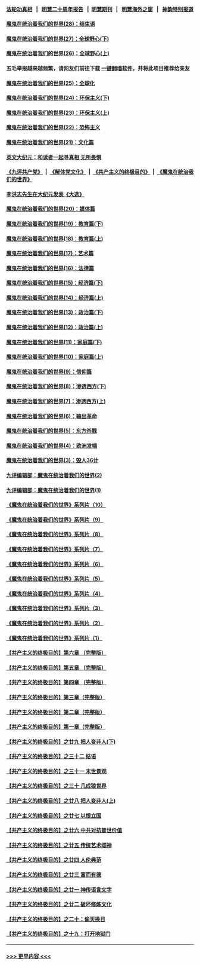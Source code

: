 #### [法轮功真相](https://github.com/gfw-breaker/truth/blob/master/README.md?t=0) &nbsp;&nbsp;|&nbsp;&nbsp; [明慧二十周年报告](https://github.com/gfw-breaker/mh-reports/blob/master/README.md?t=0) &nbsp;&nbsp;|&nbsp;&nbsp;[明慧期刊](https://github.com/gfw-breaker/mh-qikan) &nbsp;&nbsp;|&nbsp;&nbsp; [明慧海外之窗](https://github.com/gfw-breaker/mh-news/blob/master/README.md?t=0) &nbsp;&nbsp;|&nbsp;&nbsp; [神韵特别报道](https://github.com/gfw-breaker/mh-news/blob/master/shenyun.md?t=0)
#### [魔鬼在统治着我们的世界(28)：结束语](../pages/nsc422/n10936246.md?t=07150501) 
#### [魔鬼在统治着我们的世界(27)：全球野心(下)](../pages/nsc422/n10928319.md?t=07150501) 
#### [魔鬼在统治着我们的世界(26)：全球野心(上)](../pages/nsc422/n10900318.md?t=07150501) 
#### 五毛举报越来越频繁，请网友们前往下载 [一键翻墙软件](https://github.com/gfw-breaker/ssr-accounts)，并将此项目推荐给亲友
#### [魔鬼在统治着我们的世界(25)：全球化](../pages/nsc422/n10788205.md?t=07150501) 
#### [魔鬼在统治着我们的世界(24)：环保主义(下)](../pages/nsc422/n10695307.md?t=07150501) 
#### [魔鬼在统治着我们的世界(23)：环保主义(上)](../pages/nsc422/n10688613.md?t=07150501) 
#### [魔鬼在统治着我们的世界(22)：恐怖主义](../pages/nsc422/n10614727.md?t=07150501) 
#### [魔鬼在统治着我们的世界(21)：文化篇](../pages/nsc422/n10597706.md?t=07150501) 
#### [英文大纪元：和读者一起寻真相 无所畏惧](../pages/nsc422/n12542027.md?t=07150501) 
#### [《九评共产党》](https://github.com/begood0513/9ping.md/blob/master/README.md) &nbsp;|&nbsp; [《解体党文化》](../../../../jtdwh.md/blob/master/README.md)  &nbsp;|&nbsp; [《共产主义的终极目的》](../../../../gczydzjmd.md/blob/master/README.md) &nbsp;|&nbsp; [《魔鬼在统治我们的世界》](../../../../mgztzwmdsj.md/blob/master/README.md) 
#### [李洪志先生在大纪元发表《大选》](../pages/nsc422/n12534746.md?t=07150501) 
#### [魔鬼在统治着我们的世界(20)：媒体篇](../pages/nsc422/n10586579.md?t=07150501) 
#### [魔鬼在统治着我们的世界(19)：教育篇(下)](../pages/nsc422/n10564808.md?t=07150501) 
#### [魔鬼在统治着我们的世界(18)：教育篇(上)](../pages/nsc422/n10526970.md?t=07150501) 
#### [魔鬼在统治着我们的世界(17)：艺术篇](../pages/nsc422/n10499093.md?t=07150501) 
#### [魔鬼在统治着我们的世界(16)：法律篇](../pages/nsc422/n10485969.md?t=07150501) 
#### [魔鬼在统治着我们的世界(15)：经济篇(下)](../pages/nsc422/n10469975.md?t=07150501) 
#### [魔鬼在统治着我们的世界(14)：经济篇(上)](../pages/nsc422/n10457370.md?t=07150501) 
#### [魔鬼在统治着我们的世界(13)：政治篇(下)](../pages/nsc422/n10448270.md?t=07150501) 
#### [魔鬼在统治着我们的世界(12)：政治篇(上)](../pages/nsc422/n10444576.md?t=07150501) 
#### [魔鬼在统治着我们的世界(11)：家庭篇(下)](../pages/nsc422/n10440961.md?t=07150501) 
#### [魔鬼在统治着我们的世界(10)：家庭篇(上)](../pages/nsc422/n10435448.md?t=07150501) 
#### [魔鬼在统治着我们的世界(9)：信仰篇](../pages/nsc422/n10432159.md?t=07150501) 
#### [魔鬼在统治着我们的世界(8)：渗透西方(下)](../pages/nsc422/n10429603.md?t=07150501) 
#### [魔鬼在统治着我们的世界(7)：渗透西方(上)](../pages/nsc422/n10426013.md?t=07150501) 
#### [魔鬼在统治着我们的世界(6)：输出革命](../pages/nsc422/n10421536.md?t=07150501) 
#### [魔鬼在统治着我们的世界(5)：东方杀戮](../pages/nsc422/n10417707.md?t=07150501) 
#### [魔鬼在统治着我们的世界(4)：欧洲发端](../pages/nsc422/n10414890.md?t=07150501) 
#### [魔鬼在统治着我们的世界(3)：毁人36计](../pages/nsc422/n10411583.md?t=07150501) 
#### [九评编辑部：魔鬼在统治着我们的世界(2)](../pages/nsc422/n10410036.md?t=07150501) 
#### [九评编辑部：魔鬼在统治着我们的世界(1)](../pages/nsc422/n10406825.md?t=07150501) 
#### [《魔鬼在统治着我们的世界》系列片（10）](../pages/nsc422/n12292670.md?t=07150501) 
#### [《魔鬼在统治着我们的世界》系列片（9）](../pages/nsc422/n12290859.md?t=07150501) 
#### [《魔鬼在统治着我们的世界》系列片（8）](../pages/nsc422/n12287445.md?t=07150501) 
#### [《魔鬼在统治着我们的世界》系列片（7）](../pages/nsc422/n12283425.md?t=07150501) 
#### [《魔鬼在统治着我们的世界》系列片（6）](../pages/nsc422/n12282314.md?t=07150501) 
#### [《魔鬼在统治着我们的世界》系列片（5）](../pages/nsc422/n12281419.md?t=07150501) 
#### [《魔鬼在统治着我们的世界》系列片（4）](../pages/nsc422/n12274024.md?t=07150501) 
#### [《魔鬼在统治着我们的世界》系列片（3）](../pages/nsc422/n12271322.md?t=07150501) 
#### [《魔鬼在统治着我们的世界》系列片（2）](../pages/nsc422/n12269049.md?t=07150501) 
#### [《魔鬼在统治着我们的世界》系列片（1）](../pages/nsc422/n12267575.md?t=07150501) 
#### [【共产主义的终极目的】第六章 （完整版）](../pages/nsc422/n11428913.md?t=07150501) 
#### [【共产主义的终极目的】第五章 （完整版）](../pages/nsc422/n11428912.md?t=07150501) 
#### [【共产主义的终极目的】第四章 （完整版）](../pages/nsc422/n11428907.md?t=07150501) 
#### [【共产主义的终极目的】第三章（完整版）](../pages/nsc422/n11428848.md?t=07150501) 
#### [【共产主义的终极目的】第二章（完整版）](../pages/nsc422/n11428831.md?t=07150501) 
#### [【共产主义的终极目的】第一章（完整版）](../pages/nsc422/n11417651.md?t=07150501) 
#### [【共产主义的终极目的】之廿九 把人变非人(下)](../pages/nsc422/n11344140.md?t=07150501) 
#### [【共产主义的终极目的】之三十二 结语](../pages/nsc422/n11360535.md?t=07150501) 
#### [【共产主义的终极目的】之三十一 末世景观](../pages/nsc422/n11351129.md?t=07150501) 
#### [【共产主义的终极目的】之三十 几成狼世界](../pages/nsc422/n11348280.md?t=07150501) 
#### [【共产主义的终极目的】之廿八 把人变非人(上)](../pages/nsc422/n11340492.md?t=07150501) 
#### [【共产主义的终极目的】之廿七 以恨立国](../pages/nsc422/n11336944.md?t=07150501) 
#### [【共产主义的终极目的】之廿六 中共对抗普世价值](../pages/nsc422/n11324785.md?t=07150501) 
#### [【共产主义的终极目的】之廿五 传统艺术颂神](../pages/nsc422/n11296396.md?t=07150501) 
#### [【共产主义的终极目的】之廿四 人伦典范](../pages/nsc422/n11296397.md?t=07150501) 
#### [【共产主义的终极目的】之廿三 富而有德](../pages/nsc422/n11283598.md?t=07150501) 
#### [【共产主义的终极目的】之廿一 神传语言文字](../pages/nsc422/n11263265.md?t=07150501) 
#### [【共产主义的终极目的】之廿二 破坏修炼文化](../pages/nsc422/n11245728.md?t=07150501) 
#### [【共产主义的终极目的】之二十：偷天换日](../pages/nsc422/n11238846.md?t=07150501) 
#### [【共产主义的终极目的】之十九：打开地狱门](../pages/nsc422/n11206376.md?t=07150501) 

----
#### [ >>> 更早内容 <<< ](../indexes/nsc422-earlier.md)
